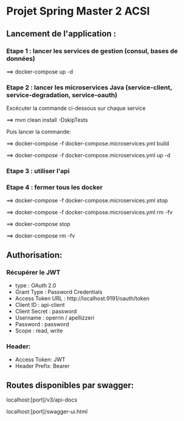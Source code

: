# Projet Spring Master 2 ACSI
## Lancement de l'application :
###  Etape 1 : lancer les services de gestion (consul, bases de données) 
==> docker-compose up -d

### Etape 2 : lancer les microservices Java (service-client, service-degradation, service-oauth)

Excécuter la commande ci-dessous sur chaque service 

==> mvn clean install -DskipTests 

Puis lancer la commande:


==> docker-compose -f docker-compose.microservices.yml build

==> docker-compose -f docker-compose.microservices.yml up -d

###  Etape 3 : utiliser l'api

### Etape 4 : fermer tous les docker
==> docker-compose -f docker-compose.microservices.yml stop

==> docker-compose -f docker-compose.microservices.yml rm -fv

==> docker-compose stop

==> docker-compose rm -fv

## Authorisation:
### Récupérer le JWT
 - type : OAuth 2.0
 - Grant Type : Password Credentials
 - Access Token URL : http://localhost:9191/oauth/token
 - Client ID : api-client
 - Client Secret : password
 - Username : operrin / apellizzeri
 - Password : password
 - Scope : read, write

### Header:
- Access Token: JWT 
- Header Prefix: Bearer

## Routes disponibles par swagger:
localhost:[port]/v3/api-docs

localhost:[port]/swagger-ui.html
